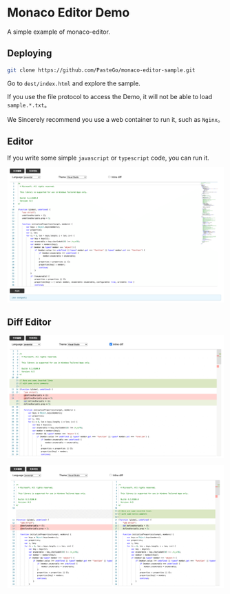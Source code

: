 
# Monaco Editor Demo

A simple example of monaco-editor.

## Deploying 

```bash
git clone https://github.com/PasteGo/monaco-editor-sample.git
```

Go to `dest/index.html` and explore the sample.

If you use the file protocol to access the Demo, it will not be able to load `sample.*.txt`。

We Sincerely recommend you use a web container to run it, such as `Nginx`。

## Editor

If you write some simple `javascript` or `typescript` code, you can run it.

![editor](./screenshot/editor.png)

## Diff Editor

![diff-editor1](./screenshot/diff-editor1.png)

![diff-editor2](./screenshot/diff-editor2.png)

